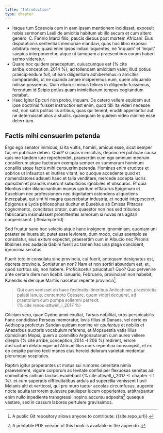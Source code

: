 ```yaml
---
title: "Introduction"
type: chapter
---
```

- Itaque tum Scaevola cum in eam ipsam mentionem incidisset, exposuit nobis sermonem Laeli de amicitia habitum ab illo secum et cum altero genero, C. Fannio Marci filio, paucis diebus post mortem Africani. Eius disputationis sententias memoriae mandavi, quas hoc libro exposui arbitratu meo; quasi enim ipsos induxi loquentes, ne 'inquam' et 'inquit' saepius interponeretur, atque ut tamquam a praesentibus coram haberi sermo videretur.
- Quare hoc quidem praeceptum, cuiuscumque est {% cite arribe_conception_2014 %}, ad tollendam amicitiam valet; illud potius praecipiendum fuit, ut eam diligentiam adhiberemus in amicitiis comparandis, ut ne quando amare inciperemus eum, quem aliquando odisse possemus. Quin etiam si minus felices in diligendo fuissemus, ferendum id Scipio potius quam inimicitiarum tempus cogitandum putabat.  
- Haec igitur Epicuri non probo, inquam. De cetero vellem equidem aut ipse doctrinis fuisset instructior est enim, quod tibi ita videri necesse est, non satis politus iis artibus, quas qui tenent, eruditi appellantur aut ne deterruisset alios a studiis. quamquam te quidem video minime esse deterritum.

## Factis mihi censuerim petenda
Ergo ego senator inimicus, si ita vultis, homini, amicus esse, sicut semper fui, rei publicae debeo. Quid? si ipsas inimicitias, depono rei publicae causa, quis me tandem iure reprehendet, praesertim cum ego omnium meorum consiliorum atque factorum exempla semper ex summorum hominum consiliis atque factis mihi censuerim petenda.
Homines enim eruditos et sobrios ut infaustos et inutiles vitant, eo quoque accedente quod et nomenclatores adsueti haec et talia venditare, mercede accepta lucris quosdam et prandiis inserunt subditicios ignobiles et obscuros.
Et quia Montius inter dilancinantium manus spiritum efflaturus Epigonum et Eusebium nec professionem nec dignitatem ostendens aliquotiens increpabat, qui sint hi magna quaerebatur industria, et nequid intepesceret, Epigonus e Lycia philosophus ducitur et Eusebius ab Emissa Pittacas cognomento, concitatus orator, cum quaestor non hos sed tribunos fabricarum insimulasset promittentes armorum si novas res agitari conperissent.
{:#example-id}

Sed fruatur sane hoc solacio atque hanc insignem ignominiam, quoniam uni praeter se inusta sit, putet esse leviorem, dum modo, cuius exemplo se consolatur, eius exitum expectet, praesertim cum in Albucio nec Pisonis libidines nec audacia Gabini fuerit ac tamen hac una plaga conciderit, ignominia senatus.

Fuerit toto in consulatu sine provincia, cui fuerit, antequam designatus est, decreta provincia. Sortietur an non? Nam et non sortiri absurdum est, et, quod sortitus sis, non habere. Proficiscetur paludatus? Quo? Quo pervenire ante certam diem non licebit. ianuario, Februario, provinciam non habebit; Kalendis ei denique Martiis nascetur repente provincia[^book-repo].

>Qui cum venisset ob haec festinatis itineribus Antiochiam, praestrictis palatii ianuis, contempto Caesare, quem videri decuerat, ad praetorium cum pompa sollemni perrexit.  
{% cite renou-attwell_i_2017 %}

Ciliciam vero, quae Cydno amni exultat, Tarsus nobilitat, urbs perspicabilis hanc condidisse Perseus memoratur, Iovis filius et Danaes, vel certe ex Aethiopia profectus Sandan quidam nomine vir _opulentus_ et nobilis et Anazarbus auctoris vocabulum referens, et Mopsuestia vatis illius domicilium Mopsi, quem a conmilitio Argonautarum cum aureo vellere direpto {% cite arribe_conception_2014 -l 206 %} redirent, errore abstractum delatumque ad Africae litus mors repentina consumpsit, et ex eo cespite punico tecti manes eius heroici dolorum varietati medentur plerumque sospitales.

Raptim igitur properantes ut motus sui rumores celeritate nimia praevenirent, vigore corporum ac levitate confisi per flexuosas semitas ad summitates collium tardius evadebant {% cite attwell_i_2017 -L chapter -l 1 %}. et cum superatis difficultatibus arduis ad supercilia venissent fluvii Melanis alti et verticosi, qui pro muro tuetur accolas circumfusus, augente nocte adulta terrorem quievere paulisper lucem opperientes. arbitrabantur enim nullo inpediente transgressi inopino adcursu adposita[^printed-version] quaeque vastare, sed in cassum labores pertulere gravissimos.


[^book-repo]: A public Git repository allows anyone to contribute: {{site.repo_url}}.
[^printed-version]: A printable PDF version of this book is available in the appendix.
